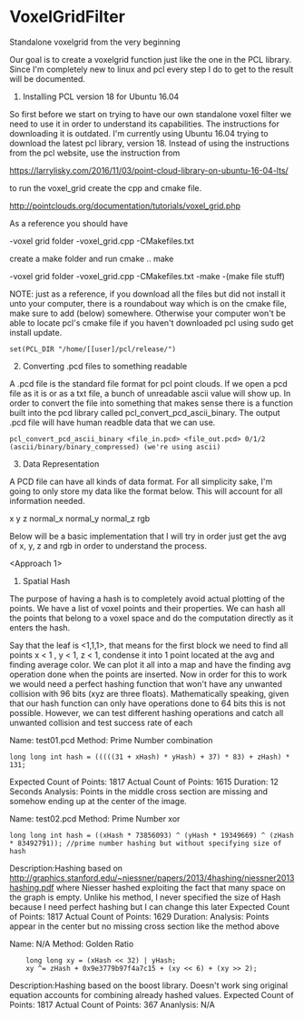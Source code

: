 # VoxelGridFilter

Standalone voxelgrid from the very beginning

Our goal is to create a voxelgrid function just like the one in the PCL library. Since I'm completely new to linux and pcl every step I do to get to the result will be documented. 

1. Installing PCL version 18 for Ubuntu 16.04

So first before we start on trying to have our own standalone voxel filter we need to use it in order to understand its capabilities. The instructions for downloading it is outdated. I'm currently using Ubuntu 16.04 trying to download the latest pcl library, version 18. Instead of using the instructions from the pcl website, use the instruction from

https://larrylisky.com/2016/11/03/point-cloud-library-on-ubuntu-16-04-lts/ 

to run the voxel_grid create the cpp and cmake file.

http://pointclouds.org/documentation/tutorials/voxel_grid.php

As a reference you should have 

-voxel grid folder
	-voxel_grid.cpp
	-CMakefiles.txt


create a make folder and run 
	cmake .. 
	make

-voxel grid folder
	-voxel_grid.cpp
	-CMakefiles.txt
	-make
		-(make file stuff)

NOTE: just as a reference, if you download all the files but did not install it unto your computer, there is a roundabout way which is on the cmake file, make sure to add (below) somewhere. Otherwise your computer won't be able to locate pcl's cmake file if you haven't downloaded pcl using sudo get install update.

	set(PCL_DIR "/home/[[user]/pcl/release/")





2. Converting .pcd files to something readable

A .pcd file is the standard file format for pcl point clouds. If we open a pcd file as it is or as a txt file, a bunch of unreadable ascii value will show up. In order to convert the file into something that makes sense there is a function built into the pcd library called pcl_convert_pcd_ascii_binary. The output .pcd file will have human readble data that we can use.

	pcl_convert_pcd_ascii_binary <file_in.pcd> <file_out.pcd> 0/1/2 (ascii/binary/binary_compressed) (we're using ascii)



3. Data Representation 

A PCD file can have all kinds of data format. For all simplicity sake, I'm going to only store my data like the format below. This will account for all information needed.

x y z normal_x normal_y normal_z rgb


Below will be a basic implementation that I will try in order just get the avg of x, y, z and rgb in order to understand the process.

<Approach 1>

1. Spatial Hash 

The purpose of having a hash is to completely avoid actual plotting of the points. We have a list of voxel points and their properties. We can hash all the points that belong to a voxel space and do the computation directly as it enters the hash.  

Say that the leaf is <1,1,1>, that means for the first block we need to find all points x < 1 , y < 1, z < 1, condense it into 1 point located at the avg and finding average color. We can plot it all into a map and have the finding avg operation done when the points are inserted. Now in order for this to work we would need a perfect hashing function that won't have any unwanted collision with 96 bits (xyz are three floats). Mathematically speaking, given that our hash function can only have operations done to 64 bits this is not possible. However, we can test different hashing operations and catch all unwanted collision and test success rate of each

Name: test01.pcd
Method: Prime Number combination

	long long int hash = (((((31 + xHash) * yHash) + 37) * 83) + zHash) * 131;

Expected Count of Points: 1817
Actual Count of Points: 1615
Duration: 12 Seconds
Analysis: Points in the middle cross section are missing and somehow ending up at the center of the image.

Name: test02.pcd
Method: Prime Number xor

	long long int hash = ((xHash * 73856093) ^ (yHash * 19349669) ^ (zHash * 83492791)); //prime number hashing but without specifying size of hash

Description:Hashing based on http://graphics.stanford.edu/~niessner/papers/2013/4hashing/niessner2013hashing.pdf where Niesser hashed exploiting the fact that many space on the graph is empty. Unlike his method, I never specified the size of Hash because I need perfect hashing but I can change this later
Expected Count of Points: 1817
Actual Count of Points: 1629
Duration: 
Analysis: Points appear in the center but no missing cross section like the method above 

Name: N/A
Method: Golden Ratio 

		long long xy = (xHash << 32) | yHash;
		xy ^= zHash + 0x9e3779b97f4a7c15 + (xy << 6) + (xy >> 2);

Description:Hashing based on the boost library. Doesn't work sing original equation accounts for combining already hashed values. 
Expected Count of Points: 1817
Actual Count of Points: 367
Ananlysis: N/A
